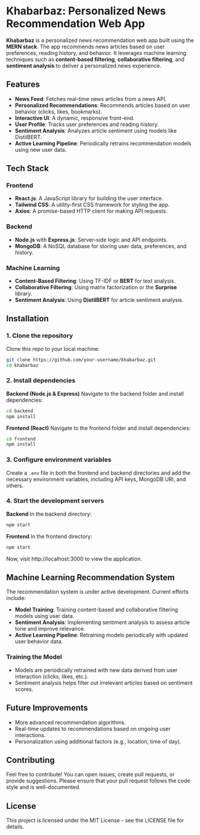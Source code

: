 # Khabarbaz: Personalized News Recommendation Web App

**Khabarbaz** is a personalized news recommendation web app built using the **MERN stack**. The app recommends news articles based on user preferences, reading history, and behavior. It leverages machine learning techniques such as **content-based filtering**, **collaborative filtering**, and **sentiment analysis** to deliver a personalized news experience.

## Features

- **News Feed**: Fetches real-time news articles from a news API.
- **Personalized Recommendations**: Recommends articles based on user behavior (clicks, likes, bookmarks).
- **Interactive UI**: A dynamic, responsive front-end.
- **User Profile**: Tracks user preferences and reading history.
- **Sentiment Analysis**: Analyzes article sentiment using models like DistilBERT.
- **Active Learning Pipeline**: Periodically retrains recommendation models using new user data.

## Tech Stack

### Frontend
- **React.js**: A JavaScript library for building the user interface.
- **Tailwind CSS**: A utility-first CSS framework for styling the app.
- **Axios**: A promise-based HTTP client for making API requests.

### Backend
- **Node.js** with **Express.js**: Server-side logic and API endpoints.
- **MongoDB**: A NoSQL database for storing user data, preferences, and history.

### Machine Learning
- **Content-Based Filtering**: Using TF-IDF or **BERT** for text analysis.
- **Collaborative Filtering**: Using matrix factorization or the **Surprise** library.
- **Sentiment Analysis**: Using **DistilBERT** for article sentiment analysis.

## Installation

### 1. Clone the repository
Clone this repo to your local machine:
```bash
git clone https://github.com/your-username/khabarbaz.git
cd khabarbaz
```

### 2. Install dependencies

**Backend (Node.js & Express)**
Navigate to the backend folder and install dependencies:
```bash
cd backend
npm install
```

**Frontend (React)**
Navigate to the frontend folder and install dependencies:
```bash
cd frontend
npm install
```

### 3. Configure environment variables
Create a `.env` file in both the frontend and backend directories and add the necessary environment variables, including API keys, MongoDB URI, and others.

### 4. Start the development servers

**Backend**
In the backend directory:
```bash
npm start
```

**Frontend**
In the frontend directory:
```bash
npm start
```

Now, visit http://localhost:3000 to view the application.

## Machine Learning Recommendation System

The recommendation system is under active development. Current efforts include:

- **Model Training**: Training content-based and collaborative filtering models using user data.
- **Sentiment Analysis**: Implementing sentiment analysis to assess article tone and improve relevance.
- **Active Learning Pipeline**: Retraining models periodically with updated user behavior data.

### Training the Model

- Models are periodically retrained with new data derived from user interaction (clicks, likes, etc.).
- Sentiment analysis helps filter out irrelevant articles based on sentiment scores.

## Future Improvements

- More advanced recommendation algorithms.
- Real-time updates to recommendations based on ongoing user interactions.
- Personalization using additional factors (e.g., location, time of day).

## Contributing

Feel free to contribute! You can open issues, create pull requests, or provide suggestions. Please ensure that your pull request follows the code style and is well-documented.

## License

This project is licensed under the MIT License - see the LICENSE file for details.
